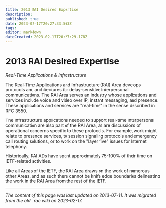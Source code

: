 ```yaml
---
title: 2013 RAI Desired Expertise
description: 
published: true
date: 2023-02-17T20:27:33.563Z
tags: 
editor: markdown
dateCreated: 2023-02-17T20:27:29.178Z
---
```


# 2013 RAI Desired Expertise

 *Real-Time Applications & Infrastructure*

   The Real-Time Applications and Infrastructure (RAI) Area develops protocols and architectures for delay-sensitive interpersonal communications. The RAI Area serves an industry whose applications and services include voice and video over IP, instant messaging, and presence. These applications and services are "real-time" in the sense described in RFC 3550.

   The infrastructure applications needed to support real-time interpersonal communication are also part of the RAI Area, as are discussions of operational concerns specific to these protocols. For example, work might relate to presence services, to session signaling protocols and emergency call routing solutions, or to work on the "layer five" issues for Internet telephony.

   Historically, RAI ADs have spent approximately 75-100% of their time on IETF-related activities.

   Like all Areas of the IETF, the RAI Area draws on the work of numerous other Areas, and as such there cannot be knife edge boundaries delineating the work in the RAI Area from the rest of the IETF.
&nbsp;
&nbsp;
&nbsp;

---

*The content of this page was last updated on 2013-07-11. It was migrated from the old Trac wiki on 2023-02-17.*